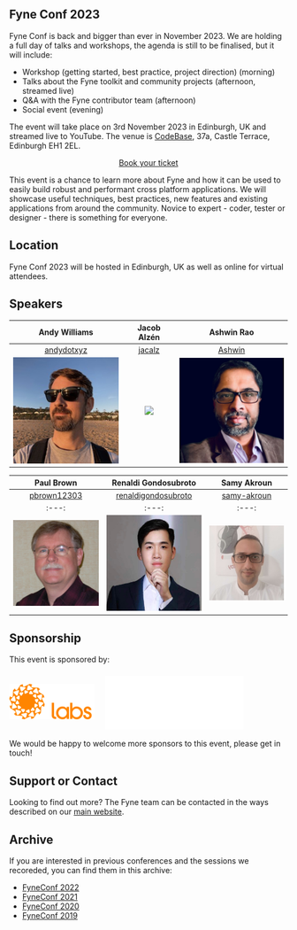 ## Fyne Conf 2023

Fyne Conf is back and bigger than ever in November 2023.
We are holding a full day of talks and workshops, the agenda is still to be finalised, but it will include:

* Workshop (getting started, best practice, project direction) (morning)
* Talks about the Fyne toolkit and community projects (afternoon, streamed live)
* Q&A with the Fyne contributor team (afternoon)
* Social event (evening)

The event will take place on 3rd November 2023 in Edinburgh, UK and streamed live to YouTube.
The venue is [CodeBase](https://thisiscodebase.com), 37a, Castle Terrace, Edinburgh EH1 2EL.

<p style="text-align: center">
  <a href="https://www.eventbrite.co.uk/e/699591485967?aff=oddtdtcreator" class="btn btn-primary">Book your ticket</a>
</p>

This event is a chance to learn more about Fyne and how it can be used to
easily build robust and performant cross platform applications.
We will showcase useful techniques, best practices, new features and existing applications from around the community.
Novice to expert - coder, tester or designer - there is something for everyone.

## Location

Fyne Conf 2023 will be hosted in Edinburgh, UK as well as online for virtual attendees.

## Speakers

| Andy Williams | Jacob Alzén | Ashwin Rao |
|:---:|:---:|:---:|
| [andydotxyz](https://twitter.com/andydotxyz) | [jacalz](https://github.com/jacalz) | [Ashwin](https://www.linkedin.com/in/ashwinraop/) |
| ![](/assets/img/andydotxyz.jpg) |  <img src="https://avatars3.githubusercontent.com/u/25466657?s=460&u=fd19b488f28032c9c5cf15eaf08536441d56ad93&v=4" width="200" /> | <img src="/assets/img/ash.jpg" width="200" /> |

| Paul Brown | Renaldi Gondosubroto | Samy Akroun |
|:---:|:---:|:---:|
| [pbrown12303](https://github.com/pbrown12303) | [renaldigondosubroto](https://www.linkedin.com/in/renaldigondosubroto/) | [samy-akroun](https://www.linkedin.com/in/samy-akroun-4111bb19a/) |
|:---:|:---:|:---:|
| <img src="/assets/img/pbrown12303.png" width="200" /> |  <img src="/assets/img/renaldig.jpg" width="200" /> | <img src="/assets/img/matwachich.jpeg" width="200" /> |

## Sponsorship

This event is sponsored by:

<a href="https://fynelabs.com" style="text-decoration: none" alt="Fyne Labs" title="Fyne Labs"><img src="assets/img/fynelabs.png" style="padding: 14pt 0;" width="154" /></a>
&nbsp;&nbsp;&nbsp;
<a href="https://thisiscodebase.com" style="text-decoration: none" alt="CodeBase" title="CodeBase"><img src="assets/img/codebase.png" style="padding-top: 5pt;" width="250" /></a>

We would be happy to welcome more sponsors to this event, please get in touch!

## Support or Contact

Looking to find out more? The Fyne team can be contacted
in the ways described on our [main website](https://fyne.io/#contact).


## Archive

If you are interested in previous conferences and the sessions we recoreded, you can find them in this archive:

* [FyneConf 2022](/archive/2022)
* [FyneConf 2021](/archive/2021)
* [FyneConf 2020](/archive/2020)
* [FyneConf 2019](/archive/2019)

